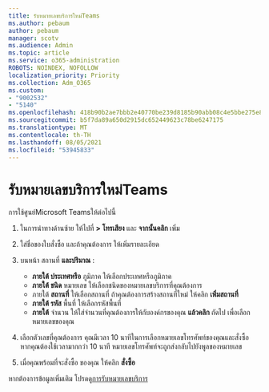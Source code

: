 ```yaml
---
title: รับหมายเลขบริการใหม่Teams
ms.author: pebaum
author: pebaum
manager: scotv
ms.audience: Admin
ms.topic: article
ms.service: o365-administration
ROBOTS: NOINDEX, NOFOLLOW
localization_priority: Priority
ms.collection: Adm_O365
ms.custom:
- "9002532"
- "5140"
ms.openlocfilehash: 418b90b2ae7bbb2e40770be239d8185b90abb08c4e5bbe275e80f64966e97413
ms.sourcegitcommit: b5f7da89a650d2915dc652449623c78be6247175
ms.translationtype: MT
ms.contentlocale: th-TH
ms.lasthandoff: 08/05/2021
ms.locfileid: "53945833"
---
```

# <a name="get-new-service-numbers-for-teams"></a>รับหมายเลขบริการใหม่Teams

การใช้ศูนย์Microsoft Teamsให้ต่อไปนี้

1. ในการนําทางด้านซ้าย ให้ไปที่ **> โทรเสียง** และ **จากนั้นคลิก** เพิ่ม
2. ใส่ชื่อของใบสั่งซื้อ และถ้าคุณต้องการ ให้เพิ่มรายละเอียด
3. บนหน้า สถานที่ **และปริมาณ** :

    - **ภายใต้ ประเทศหรือ** ภูมิภาค ให้เลือกประเทศหรือภูมิภาค
    - **ภายใต้ ชนิด** หมายเลข ให้เลือกชนิดของหมายเลขบริการที่คุณต้องการ
    - ภายใต้ **สถานที่** ให้เลือกสถานที่ ถ้าคุณต้องการสร้างสถานที่ใหม่ ให้คลิก **เพิ่มสถานที่**
    - **ภายใต้ รหัส** พื้นที่ ให้เลือกรหัสพื้นที่
    - **ภายใต้** จํานวน ให้ใส่จํานวนที่คุณต้องการให้กับองค์กรของคุณ **แล้วคลิก** ถัดไป เพื่อเลือกหมายเลขของคุณ
    
4. เลือกตัวเลขที่คุณต้องการ คุณมีเวลา 10 นาทีในการเลือกหมายเลขโทรศัพท์ของคุณและสั่งซื้อ หากคุณต้องใช้เวลามากกว่า 10 นาที หมายเลขโทรศัพท์จะถูกส่งกลับไปยังพูลของหมายเลข
5. เมื่อคุณพร้อมที่จะสั่งซื้อ ของคุณ ให้คลิก **สั่งซื้อ**

หากต้องการข้อมูลเพิ่มเติม โปรดดู[การรับหมายเลขบริการ](https://docs.microsoft.com/microsoftteams/getting-service-phone-numbers)
